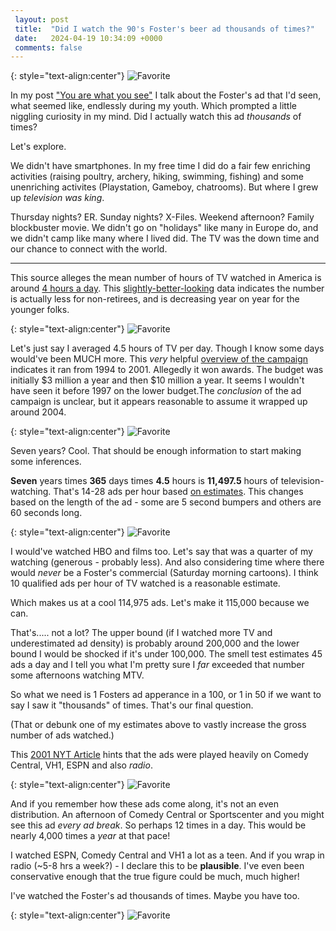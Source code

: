 ```yaml
---
 layout: post
 title:  "Did I watch the 90's Foster's beer ad thousands of times?"
 date:   2024-04-19 10:34:09 +0000
 comments: false
---
```


{: style="text-align:center"}
![Favorite](https://static6.depositphotos.com/1006899/541/i/450/depositphotos_5414087-stock-photo-business-graph.jpg)

In my post ["You are what you see"](https://schwad.github.io/2024/04/18/you-are-what-you-see.html) I talk about the Foster's ad that I'd seen, what seemed like, endlessly during my youth. Which prompted a little niggling curiosity in my mind. Did I actually watch this ad _thousands_ of times?

Let's explore.

We didn't have smartphones. In my free time I did do a fair few enriching activities (raising poultry, archery, hiking, swimming, fishing) and some unenriching activites (Playstation, Gameboy, chatrooms). But where I grew up *television was king*.

Thursday nights? ER. Sunday nights? X-Files. Weekend afternoon? Family blockbuster movie. We didn't go on "holidays" like many in Europe do, and we didn't camp like many where I lived did. The TV was the down time and our chance to connect with the world.

<hr>

This source alleges the mean number of hours of TV watched in America is around [4 hours a day](https://www.csun.edu/science/health/docs/tv&health.html#tv_stats). This [slightly-better-looking](https://www.statista.com/statistics/411775/average-daily-time-watching-tv-us-by-age/) data indicates the number is actually less for non-retirees, and is decreasing year on year for the younger folks.

{: style="text-align:center"}
![Favorite](https://i.imgur.com/t7wTsSA.png)

Let's just say I averaged 4.5 hours of TV per day. Though I know some days would've been MUCH more. This *very* helpful [overview of the campaign](https://www.encyclopedia.com/marketing/encyclopedias-almanacs-transcripts-and-maps/fosters-group-limited) indicates it ran from 1994 to 2001. Allegedly it won awards. The budget was initially $3 million a year and then $10 million a year. It seems I wouldn't have seen it before 1997 on the lower budget.The *conclusion* of the ad campaign is unclear, but it appears reasonable to assume it wrapped up around 2004.

{: style="text-align:center"}
![Favorite](https://i.imgur.com/aBvoD5C.png)

Seven years? Cool. That should be enough information to start making some inferences.

**Seven** years times **365** days times **4.5** hours is **11,497.5** hours of television-watching. That's 14-28 ads per hour based [on estimates](https://mocktheagency.com/content/how-many-tv-ads-per-hour/#:~:text=On%20average%2C%20viewers%20watch%20around,ad%20is%2030%20seconds%20long.). This changes based on the length of the ad - some are 5 second bumpers and others are 60 seconds long.

{: style="text-align:center"}
![Favorite](https://i.imgur.com/epEDq4s.png)

I would've watched HBO and films too. Let's say that was a quarter of my watching (generous - probably less). And also considering time where there would *never* be a Foster's commercial (Saturday morning cartoons). I think 10 qualified ads per hour of TV watched is a reasonable estimate.

Which makes us at a cool 114,975 ads. Let's make it 115,000 because we can.

That's..... not a lot? The upper bound (if I watched more TV and underestimated ad density) is probably around 200,000 and the lower bound I would be shocked if it's under 100,000. The smell test estimates 45 ads a day and I tell you what I'm pretty sure I _far_ exceeded that number some afternoons watching MTV.

So what we need is 1 Fosters ad apperance in a 100, or 1 in 50 if we want to say I saw it "thousands" of times. That's our final question.

(That or debunk one of my estimates above to vastly increase the gross number of ads watched.)

This [2001 NYT Article](https://www.nytimes.com/2001/03/06/business/media-business-advertising-foster-s-beer-putting-new-twist-its-longtime-speak.html#:~:text=The%20new%20TV%20spots%20run%20for%2030%20seconds%20%2D%2D%20twice%20the%20length%20of%20previous%20commercials%20%2D%2D%20and%20are%20being%20shown%20on%20cable%20channels%20like%20ESPN%2C%20Comedy%20Central%20and%20VH1.) hints that the ads were played heavily on Comedy Central, VH1, ESPN and also _radio_.

{: style="text-align:center"}
![Favorite](https://i.imgur.com/2toG3kY.png)

And if you remember how these ads come along, it's not an even distribution. An afternoon of Comedy Central or Sportscenter and you might see this ad *every ad break*. So perhaps 12 times in a day. This would be nearly 4,000 times a *year* at that pace!

I watched ESPN, Comedy Central and VH1 a lot as a teen. And if you wrap in radio (~5-8 hrs a week?) - I declare this to be **plausible**. I've even been conservative enough that the true figure could be much, much higher!

I've watched the Foster's ad thousands of times. Maybe you have too.

{: style="text-align:center"}
![Favorite](https://i.ytimg.com/vi/uCG6N1w6zp0/hqdefault.jpg)
